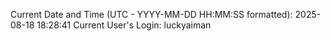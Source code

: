 Current Date and Time (UTC - YYYY-MM-DD HH:MM:SS formatted): 2025-08-18 18:28:41
Current User's Login: luckyaiman
